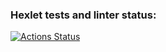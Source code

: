 ### Hexlet tests and linter status:
[![Actions Status](https://github.com/Ribeyra/python-project-52/actions/workflows/hexlet-check.yml/badge.svg)](https://github.com/Ribeyra/python-project-52/actions)